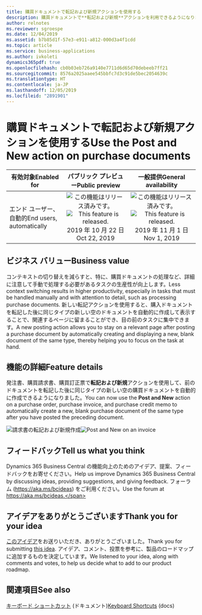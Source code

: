 ```yaml
---
title: 購買ドキュメントで転記および新規アクションを使用する
description: 購買ドキュメントで**転記および新規**アクションを利用できるようになりました。
author: relnotes
ms.reviewer: sgroespe
ms.date: 12/04/2019
ms.assetid: b7b85d1f-57e3-e911-a812-000d3a4f1cdd
ms.topic: article
ms.service: business-applications
ms.author: ivkoleti
dynamics365pdf: true
ms.openlocfilehash: cb0b03eb726a9140e7711d6d65d70debeeb7ff21
ms.sourcegitcommit: 8576a2025aaee545bbfc7d3c91de5bec2054639c
ms.translationtype: HT
ms.contentlocale: ja-JP
ms.lasthandoff: 12/05/2019
ms.locfileid: "2891901"
---
```

# <a name="use-the-post-and-new-action-on-purchase-documents"></a><span data-ttu-id="f4bca-103">購買ドキュメントで転記および新規アクションを使用する</span><span class="sxs-lookup"><span data-stu-id="f4bca-103">Use the Post and New action on purchase documents</span></span>


| <span data-ttu-id="f4bca-104">有効対象</span><span class="sxs-lookup"><span data-stu-id="f4bca-104">Enabled for</span></span>    |  <span data-ttu-id="f4bca-105">パブリック プレビュー</span><span class="sxs-lookup"><span data-stu-id="f4bca-105">Public preview</span></span> | <span data-ttu-id="f4bca-106">一般提供</span><span class="sxs-lookup"><span data-stu-id="f4bca-106">General availability</span></span> | 
| ---------- | :----------: |:----------: |
|<span data-ttu-id="f4bca-107">エンド ユーザー、自動的</span><span class="sxs-lookup"><span data-stu-id="f4bca-107">End users, automatically</span></span>|<span data-ttu-id="f4bca-108">![この機能はリリース済みです。](/dynamics365-release-plan/media/green-checkmark.png "この機能はリリース済みです。")</span><span class="sxs-lookup"><span data-stu-id="f4bca-108">![This feature is released.](/dynamics365-release-plan/media/green-checkmark.png "This feature is released.")</span></span> <span data-ttu-id="f4bca-109">2019 年 10 月 22 日</span><span class="sxs-lookup"><span data-stu-id="f4bca-109">Oct 22, 2019</span></span>| <span data-ttu-id="f4bca-110">![この機能はリリース済みです。](/dynamics365-release-plan/media/green-checkmark.png "この機能はリリース済みです。")</span><span class="sxs-lookup"><span data-stu-id="f4bca-110">![This feature is released.](/dynamics365-release-plan/media/green-checkmark.png "This feature is released.")</span></span> <span data-ttu-id="f4bca-111">2019 年 11 月 1 日</span><span class="sxs-lookup"><span data-stu-id="f4bca-111">Nov 1, 2019</span></span>|


## <a name="business-value"></a><span data-ttu-id="f4bca-112">ビジネス バリュー</span><span class="sxs-lookup"><span data-stu-id="f4bca-112">Business value</span></span>
<!-- bv start -->
<span data-ttu-id="f4bca-113">コンテキストの切り替えを減らすと、特に、購買ドキュメントの処理など、詳細に注意して手動で処理する必要があるタスクの生産性が向上します。</span><span class="sxs-lookup"><span data-stu-id="f4bca-113">Less context switching results in higher productivity, especially in tasks that must be handled manually and with attention to detail, such as processing purchase documents.</span></span> <span data-ttu-id="f4bca-114">新しい転記アクションを使用すると、購入ドキュメントを転記した後に同じタイプの新しい空のドキュメントを自動的に作成して表示することで、関連するページに留まることができ、目の前のタスクに集中できます。</span><span class="sxs-lookup"><span data-stu-id="f4bca-114">A new posting action allows you to stay on a relevant page after posting a purchase document by automatically creating and displaying a new, blank document of the same type, thereby helping you to focus on the task at hand.</span></span>
<!-- bv end -->



## <a name="feature-details"></a><span data-ttu-id="f4bca-115">機能の詳細</span><span class="sxs-lookup"><span data-stu-id="f4bca-115">Feature details</span></span>
<!--feature detail start -->
<span data-ttu-id="f4bca-116">発注書、購買請求書、購買訂正票で**転記および新規**アクションを使用して、前のドキュメントを転記した後に同じタイプの新しい空の購買ドキュメントを自動的に作成できるようになりました。</span><span class="sxs-lookup"><span data-stu-id="f4bca-116">You can now use the **Post and New** action on a purchase order, purchase invoice, and purchase credit memo to automatically create a new, blank purchase document of the same type after you have posted the preceding document.</span></span>
<!--feature detail end -->

<span data-ttu-id="f4bca-117">![請求書の転記および新規作成](media/post-and-new-purch-invoice.png "請求書の転記および新規作成")</span><span class="sxs-lookup"><span data-stu-id="f4bca-117">![Post and New on an invoice](media/post-and-new-purch-invoice.png "Post and New on an invoice")</span></span>
<!-- Picture 1 -->





## <a name="tell-us-what-you-think"></a><span data-ttu-id="f4bca-118">フィードバック</span><span class="sxs-lookup"><span data-stu-id="f4bca-118">Tell us what you think</span></span>
<span data-ttu-id="f4bca-119">Dynamics 365 Business Central の機能向上のためのアイデア、提案、フィードバックをお寄せください。</span><span class="sxs-lookup"><span data-stu-id="f4bca-119">Help us improve Dynamics 365 Business Central by discussing ideas, providing suggestions, and giving feedback.</span></span> <span data-ttu-id="f4bca-120">フォーラム (https://aka.ms/bcideas) をご利用ください。</span><span class="sxs-lookup"><span data-stu-id="f4bca-120">Use the forum at https://aka.ms/bcideas.</span></span>



## <a name="thank-you-for-your-idea"></a><span data-ttu-id="f4bca-121">アイデアをありがとうございます</span><span class="sxs-lookup"><span data-stu-id="f4bca-121">Thank you for your idea</span></span>
<span data-ttu-id="f4bca-122">[このアイデア](https://experience.dynamics.com/ideas/idea/?ideaid=244feae2-5dfe-e811-a140-0003ff68bfb1)をお送りいただき、ありがとうございました。</span><span class="sxs-lookup"><span data-stu-id="f4bca-122">Thank you for submitting [this idea](https://experience.dynamics.com/ideas/idea/?ideaid=244feae2-5dfe-e811-a140-0003ff68bfb1).</span></span> <span data-ttu-id="f4bca-123">アイデア、コメント、投票を参考に、製品のロードマップに追加するものを決定しています。</span><span class="sxs-lookup"><span data-stu-id="f4bca-123">We listened to your idea, along with comments and votes, to help us decide what to add to our product roadmap.</span></span>

## <a name="see-also"></a><span data-ttu-id="f4bca-124">関連項目</span><span class="sxs-lookup"><span data-stu-id="f4bca-124">See also</span></span>

<span data-ttu-id="f4bca-125">[キーボード ショートカット](https://docs.microsoft.com/dynamics365/business-central/keyboard-shortcuts) (ドキュメント)</span><span class="sxs-lookup"><span data-stu-id="f4bca-125">[Keyboard Shortcuts](https://docs.microsoft.com/dynamics365/business-central/keyboard-shortcuts) (docs)</span></span>
